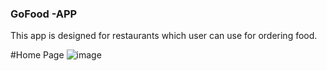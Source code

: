 ### GoFood -APP
This app is designed for restaurants which user can use for ordering food.


#Home Page
![image](https://github.com/user-attachments/assets/be9cea89-e053-4ccc-82c9-3e76a98beed8)


